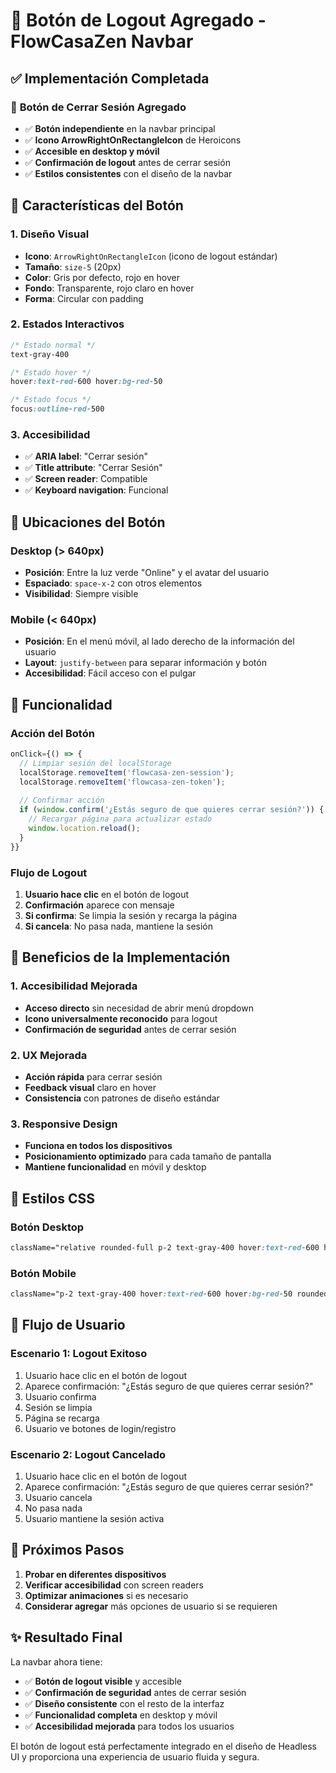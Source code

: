 # 🚪 Botón de Logout Agregado - FlowCasaZen Navbar

## ✅ Implementación Completada

### 🎯 **Botón de Cerrar Sesión Agregado**
- ✅ **Botón independiente** en la navbar principal
- ✅ **Icono ArrowRightOnRectangleIcon** de Heroicons
- ✅ **Accesible en desktop y móvil**
- ✅ **Confirmación de logout** antes de cerrar sesión
- ✅ **Estilos consistentes** con el diseño de la navbar

## 🎨 Características del Botón

### **1. Diseño Visual**
- **Icono**: `ArrowRightOnRectangleIcon` (icono de logout estándar)
- **Tamaño**: `size-5` (20px)
- **Color**: Gris por defecto, rojo en hover
- **Fondo**: Transparente, rojo claro en hover
- **Forma**: Circular con padding

### **2. Estados Interactivos**
```css
/* Estado normal */
text-gray-400

/* Estado hover */
hover:text-red-600 hover:bg-red-50

/* Estado focus */
focus:outline-red-500
```

### **3. Accesibilidad**
- ✅ **ARIA label**: "Cerrar sesión"
- ✅ **Title attribute**: "Cerrar Sesión"
- ✅ **Screen reader**: Compatible
- ✅ **Keyboard navigation**: Funcional

## 📱 Ubicaciones del Botón

### **Desktop (> 640px)**
- **Posición**: Entre la luz verde "Online" y el avatar del usuario
- **Espaciado**: `space-x-2` con otros elementos
- **Visibilidad**: Siempre visible

### **Mobile (< 640px)**
- **Posición**: En el menú móvil, al lado derecho de la información del usuario
- **Layout**: `justify-between` para separar información y botón
- **Accesibilidad**: Fácil acceso con el pulgar

## 🔧 Funcionalidad

### **Acción del Botón**
```javascript
onClick={() => {
  // Limpiar sesión del localStorage
  localStorage.removeItem('flowcasa-zen-session');
  localStorage.removeItem('flowcasa-zen-token');
  
  // Confirmar acción
  if (window.confirm('¿Estás seguro de que quieres cerrar sesión?')) {
    // Recargar página para actualizar estado
    window.location.reload();
  }
}}
```

### **Flujo de Logout**
1. **Usuario hace clic** en el botón de logout
2. **Confirmación** aparece con mensaje
3. **Si confirma**: Se limpia la sesión y recarga la página
4. **Si cancela**: No pasa nada, mantiene la sesión

## 🎯 Beneficios de la Implementación

### **1. Accesibilidad Mejorada**
- **Acceso directo** sin necesidad de abrir menú dropdown
- **Icono universalmente reconocido** para logout
- **Confirmación de seguridad** antes de cerrar sesión

### **2. UX Mejorada**
- **Acción rápida** para cerrar sesión
- **Feedback visual** claro en hover
- **Consistencia** con patrones de diseño estándar

### **3. Responsive Design**
- **Funciona en todos los dispositivos**
- **Posicionamiento optimizado** para cada tamaño de pantalla
- **Mantiene funcionalidad** en móvil y desktop

## 🎨 Estilos CSS

### **Botón Desktop**
```css
className="relative rounded-full p-2 text-gray-400 hover:text-red-600 hover:bg-red-50 focus:outline-2 focus:outline-offset-2 focus:outline-red-500 transition-all duration-200"
```

### **Botón Mobile**
```css
className="p-2 text-gray-400 hover:text-red-600 hover:bg-red-50 rounded-full transition-all duration-200"
```

## 🔄 Flujo de Usuario

### **Escenario 1: Logout Exitoso**
1. Usuario hace clic en el botón de logout
2. Aparece confirmación: "¿Estás seguro de que quieres cerrar sesión?"
3. Usuario confirma
4. Sesión se limpia
5. Página se recarga
6. Usuario ve botones de login/registro

### **Escenario 2: Logout Cancelado**
1. Usuario hace clic en el botón de logout
2. Aparece confirmación: "¿Estás seguro de que quieres cerrar sesión?"
3. Usuario cancela
4. No pasa nada
5. Usuario mantiene la sesión activa

## 🚀 Próximos Pasos

1. **Probar en diferentes dispositivos**
2. **Verificar accesibilidad** con screen readers
3. **Optimizar animaciones** si es necesario
4. **Considerar agregar** más opciones de usuario si se requieren

## ✨ Resultado Final

La navbar ahora tiene:
- ✅ **Botón de logout visible** y accesible
- ✅ **Confirmación de seguridad** antes de cerrar sesión
- ✅ **Diseño consistente** con el resto de la interfaz
- ✅ **Funcionalidad completa** en desktop y móvil
- ✅ **Accesibilidad mejorada** para todos los usuarios

El botón de logout está perfectamente integrado en el diseño de Headless UI y proporciona una experiencia de usuario fluida y segura.
